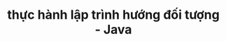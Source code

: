 ---
layout: posts_by_category
categories: thlthdt
title: thực hành lập trình hướng đối tượng - Java
permalink: /category/thlthdt
---